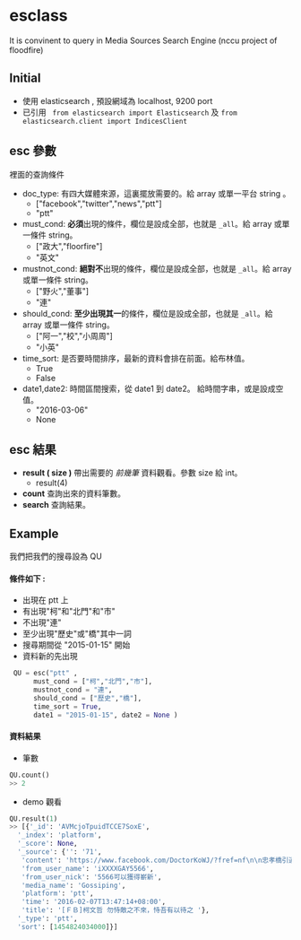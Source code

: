 # esclass
It is convinent to query in Media Sources Search Engine (nccu project of floodfire)

## Initial
* 使用 elasticsearch , 預設網域為 localhost, 9200 port
* 已引用 
` from elasticsearch import Elasticsearch` 及
` from elasticsearch.client import IndicesClient `

## esc 參數 
裡面的查詢條件
* doc_type: 有四大媒體來源，這裏擺放需要的。給 array 或單一平台 string 。
  * ["facebook","twitter","news","ptt"]
  * "ptt"
* must_cond: **必須**出現的條件，欄位是設成全部，也就是 `_all`。給 array 或單一條件 string。
  * ["政大","floorfire"]
  * "英文"
* mustnot_cond: **絕對不**出現的條件，欄位是設成全部，也就是 `_all`。給 array 或單一條件 string。
  * ["野火","董事"]
  * "連"
* should_cond: **至少出現其一**的條件，欄位是設成全部，也就是 `_all`。給 array 或單一條件 string。
  * ["阿一","校","小周周"]
  * "小英"
* time_sort: 是否要時間排序，最新的資料會排在前面。給布林值。
  * True
  * False
* date1,date2: 時間區間搜索，從 date1 到 date2。 給時間字串，或是設成空值。
  * "2016-03-06"
  * None
  
## esc 結果
* **result ( size )**
帶出需要的 *前幾筆* 資料觀看。參數 size 給 int。
  * result(4)  
* **count**
查詢出來的資料筆數。
* **search**
查詢結果。

## Example
我們把我們的搜尋設為 QU

#### 條件如下 :
* 出現在 ptt 上
* 有出現"柯"和"北門"和"市"
* 不出現"連"
* 至少出現"歷史"或"橋"其中一詞
* 搜尋期間從 "2015-01-15" 開始
* 資料新的先出現 

```python
 QU = esc("ptt" ,
      must_cond = ["柯","北門","市"],
      mustnot_cond = "連",
      should_cond = ["歷史","橋"],
      time_sort = True,
      date1 = "2015-01-15", date2 = None ) 
```
#### 資料結果
* 筆數
```python
QU.count()
>> 2
```
* demo 觀看
```python
QU.result(1)
>> [{'_id': 'AVMcjoTpuidTCCE7SoxE',
  '_index': 'platform',
  '_score': None,
  '_source': {'': '71',
   'content': 'https://www.facebook.com/DoctorKoWJ/?fref=nf\n\n忠孝橋引道從今(7)日凌晨起開始拆除，希望在大年初七(14)日前完成長達750公尺的引道\n\n拆除作業。未來配合西區門戶計畫的推動，北門及臺北車站將會有新的風貌呈現在世人面\n\n前。\n\n為減輕拆橋施工對交通的衝擊，市府把握春節年假的時候，以「全區同步拆除」的方式完\n\n成拆橋作業，對市民影響降至最低。感謝市府相關同仁犧牲假期投入拆除工作，臺北市的\n\n改造就從這一個關鍵的工程開始，我們一起為臺北市的城市發展寫下新頁。\n\n值此同時，臺南還有許多同胞因為震災而受困於災區中，北市消防局搜救隊昨日即刻南下\n\n支援，迄今仍在努力中。各縣市紛紛投入搶救，臺灣是生命共同體，北市府已盤點相關人\n\n力資源並與台南市政府保持聯繫，全力支援。\n\n對於天災，我們永遠只能「勿恃敵之不來，恃吾有以待之」。大家加油，天佑臺灣！\n\n施工期間進入臺北市區建議多加利用捷運路網，工程及交通改道相關資訊可透過以下網站\n查閱：\n\n臺北好行 http://its.taipei.gov.tw/1.html\n臺北市政府 http://www.taipei.gov.tw/\n臺北市政府交通局 http://www.dot.gov.taipei/\n臺北市政府工務局新建工程處 http://nco.gov.taipei/\n\n詳細公車改道動線可上以下網站查閱：\n\n臺北市公共運輸處 http://www.pto.gov.taipei/\n大臺北公車動態資訊系統 http://ebus.gov.taipei/\n臺北市政府工務局新建工程處 http://nco.gov.taipei/\n\n理性勿戰 不要想說地震不會震到你 要想說如果來了你有什麼準備 不要再噴口水了\n\n--\n史http://imgur.com/U6SagY4 http://imgur.com/sGj9BrV http://imgur.com/tsJDggK\n上http://imgur.com/RW5jCBP http://imgur.com/TJqYidC http://imgur.com/x4v3fm1\n最http://imgur.com/c0nTong http://imgur.com/a5Sbeb4 http://imgur.com/0xI1W2S\n強http://imgur.com/fJBHqT9 http://imgur.com/12Wsdoe http://imgur.com/UwKBG7z\n結http://imgur.com/gGKwQE9 http://imgur.com/XyvPf4q http://imgur.com/yKWT1wH\n界http://imgur.com/8WghScz http://imgur.com/be9eZtn http://imgur.com/yvyuyxV\n\n--',
   'from_user_name': 'iXXXXGAY5566',
   'from_user_nick': '5566可以獲得嶄新',
   'media_name': 'Gossiping',
   'platform': 'ptt',
   'time': '2016-02-07T13:47:14+08:00',
   'title': '[ＦＢ]柯文哲 勿恃敵之不來，恃吾有以待之 '},
  '_type': 'ptt',
  'sort': [1454824034000]}]
```
